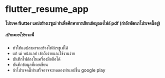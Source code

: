 # flutter_resume_app

#### โปรเจค flutter แอปสร้างเรซูเม่ ทำเพื่อศึกษาการเขียนข้อมูลลงไฟล์ pdf (กำลังพัฒนาโปรเจคนี้อยู่)
##### เป้าหมายโปรเจคนี้
- ทำให้แอปสามารถสร้างไฟล์เรซูเม่ได้
- แก้ ui หน้าแอป เข้าถึงง่ายและใช้งานง่าย
- บันทึกไฟล์ลงในเครื่องมือถือได้
- บันทึกข้อมูลที่เคยเขียน
- ถ้าโปรเจคนี้ทำเสร็จอาจจะทดลองทำแอปขึ้น google play
